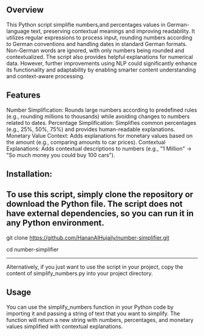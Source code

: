 Overview
--------

This Python script simplifie numbers,and percentages values in German-language text, preserving contextual meanings and improving readability. It utilizes regular expressions to process input, rounding numbers according to German conventions and handling dates in standard German formats. Non-German words are ignored, with only numbers being rounded and contextualized. The script also provides helpful explanations for numerical data. However, further improvements using NLP could significantly enhance its functionality and adaptability by enabling smarter content understanding and context-aware processing.

Features
--------

Number Simplification: Rounds large numbers according to predefined rules (e.g., rounding millions to thousands) while avoiding changes to numbers related to dates.
Percentage Simplification: Simplifies common percentages (e.g., 25%, 50%, 75%) and provides human-readable explanations.
Monetary Value Context: Adds explanations for monetary values based on the amount (e.g., comparing amounts to car prices).
Contextual Explanations: Adds contextual descriptions to numbers (e.g., "1 Million" → "So much money you could buy 100 cars").


Installation:
-------------

To use this script, simply clone the repository or download the Python file. The script does not have external dependencies, so you can run it in any Python environment.
---------------------------------------------------------------------------------------------------------------------
git clone https://github.com/HananAlHujaily/number-simplifier.git

cd number-simplifier

----------------------------------------------------------------------------------------------------------------------------

Alternatively, if you just want to use the script in your project, copy the content of simplify_numbers.py into your project directory.

Usage
-----

You can use the simplify_numbers function in your Python code by importing it and passing a string of text that you want to simplify. The function will return a new string with numbers, percentages, and monetary values simplified with contextual explanations.

